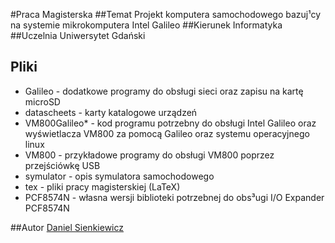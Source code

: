 #Praca Magisterska
##Temat
Projekt komputera samochodowego bazuj¹cy na systemie mikrokomputera Intel Galileo
##Kierunek
Informatyka
##Uczelnia
Uniwersytet Gdański
## Pliki
* Galileo - dodatkowe programy do obsługi sieci oraz zapisu na kartę microSD
* datascheets - karty katalogowe urządzeń
* VM800Galileo* - kod programu potrzebny do obsługi Intel Galileo oraz wyświetlacza VM800 za pomocą Galileo oraz systemu operacyjnego linux
* VM800 - przykładowe programy do obsługi VM800 poprzez przejściówkę USB
* symulator - opis symulatora samochodowego
* tex - pliki pracy magisterskiej (LaTeX)
* PCF8574N - własna wersji biblioteki potrzebnej do obs³ugi I/O Expander PCF8574N

##Autor
[Daniel Sienkiewicz](mailto:daniel@sienkiewicz.ovh)